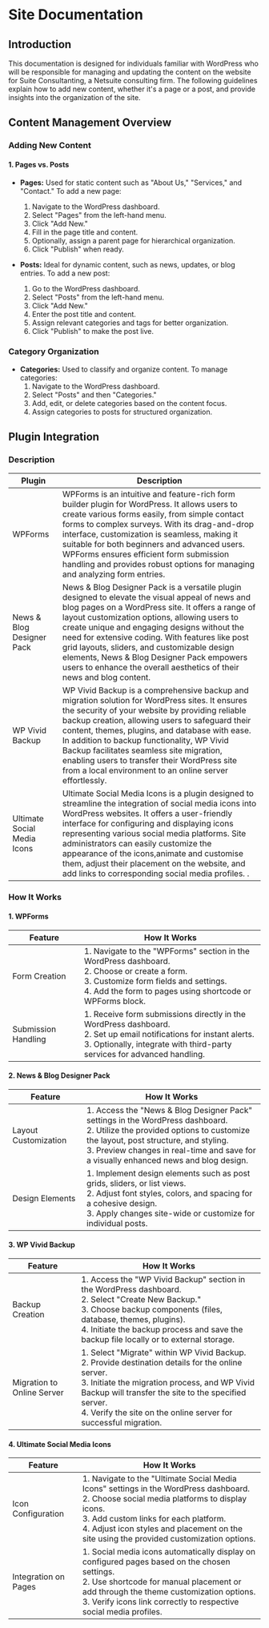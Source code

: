 # Site Documentation

## Introduction

This documentation is designed for individuals familiar with WordPress who will be responsible for managing and updating the content on the website for Suite Consultanting, a Netsuite consulting firm. The following guidelines explain how to add new content, whether it's a page or a post, and provide insights into the organization of the site.

## Content Management Overview

### Adding New Content

#### 1. Pages vs. Posts

- **Pages:** Used for static content such as "About Us," "Services," and "Contact." To add a new page:
  1. Navigate to the WordPress dashboard.
  2. Select "Pages" from the left-hand menu.
  3. Click "Add New."
  4. Fill in the page title and content.
  5. Optionally, assign a parent page for hierarchical organization.
  6. Click "Publish" when ready.

- **Posts:** Ideal for dynamic content, such as news, updates, or blog entries. To add a new post:
  1. Go to the WordPress dashboard.
  2. Select "Posts" from the left-hand menu.
  3. Click "Add New."
  4. Enter the post title and content.
  5. Assign relevant categories and tags for better organization.
  6. Click "Publish" to make the post live.

### Category Organization

- **Categories:** Used to classify and organize content. To manage categories:
  1. Navigate to the WordPress dashboard.
  2. Select "Posts" and then "Categories."
  3. Add, edit, or delete categories based on the content focus.
  4. Assign categories to posts for structured organization.

## Plugin Integration

### Description

| Plugin | Description |
|---|---|
| WPForms | WPForms is an intuitive and feature-rich form builder plugin for WordPress. It allows users to create various forms easily, from simple contact forms to complex surveys. With its drag-and-drop interface, customization is seamless, making it suitable for both beginners and advanced users. WPForms ensures efficient form submission handling and provides robust options for managing and analyzing form entries. |
| News & Blog Designer Pack |  News & Blog Designer Pack is a versatile plugin designed to elevate the visual appeal of news and blog pages on a WordPress site. It offers a range of layout customization options, allowing users to create unique and engaging designs without the need for extensive coding. With features like post grid layouts, sliders, and customizable design elements, News & Blog Designer Pack empowers users to enhance the overall aesthetics of their news and blog content.|
| WP Vivid Backup | WP Vivid Backup is a comprehensive backup and migration solution for WordPress sites. It ensures the security of your website by providing reliable backup creation, allowing users to safeguard their content, themes, plugins, and database with ease. In addition to backup functionality, WP Vivid Backup facilitates seamless site migration, enabling users to transfer their WordPress site from a local environment to an online server effortlessly.|
| Ultimate Social Media Icons | Ultimate Social Media Icons is a plugin designed to streamline the integration of social media icons into WordPress websites. It offers a user-friendly interface for configuring and displaying icons representing various social media platforms. Site administrators can easily customize the appearance of the icons,animate and customise them, adjust their placement on the website, and add links to corresponding social media profiles. . |

### How It Works

#### 1. WPForms

| Feature | How It Works |
|---|---|
| Form Creation | 1. Navigate to the "WPForms" section in the WordPress dashboard. <br> 2. Choose or create a form. <br> 3. Customize form fields and settings. <br> 4. Add the form to pages using shortcode or WPForms block. |
|Submission Handling | 1. Receive form submissions directly in the WordPress dashboard. <br> 2. Set up email notifications for instant alerts. <br> 3. Optionally, integrate with third-party services for advanced handling. |

#### 2. News & Blog Designer Pack

| Feature | How It Works |
|---|---|
| Layout Customization | 1. Access the "News & Blog Designer Pack" settings in the WordPress dashboard. <br> 2. Utilize the provided options to customize the layout, post structure, and styling. <br> 3. Preview changes in real-time and save for a visually enhanced news and blog design. |
| Design Elements | 1. Implement design elements such as post grids, sliders, or list views. <br> 2. Adjust font styles, colors, and spacing for a cohesive design. <br> 3. Apply changes site-wide or customize for individual posts. |

#### 3. WP Vivid Backup

| Feature | How It Works |
|---|---|
| Backup Creation | 1. Access the "WP Vivid Backup" section in the WordPress dashboard. <br> 2. Select "Create New Backup." <br> 3. Choose backup components (files, database, themes, plugins). <br> 4. Initiate the backup process and save the backup file locally or to external storage. |
| Migration to Online Server | 1. Select "Migrate" within WP Vivid Backup. <br> 2. Provide destination details for the online server. <br> 3. Initiate the migration process, and WP Vivid Backup will transfer the site to the specified server. <br> 4. Verify the site on the online server for successful migration. |

#### 4. Ultimate Social Media Icons

| Feature | How It Works |
|---|---|
| Icon Configuration | 1. Navigate to the "Ultimate Social Media Icons" settings in the WordPress dashboard. <br> 2. Choose social media platforms to display icons. <br> 3. Add custom links for each platform. <br> 4. Adjust icon styles and placement on the site using the provided customization options. |
| Integration on Pages | 1. Social media icons automatically display on configured pages based on the chosen settings. <br> 2. Use shortcode for manual placement or add through the theme customization options. <br> 3. Verify icons link correctly to respective social media profiles. |
